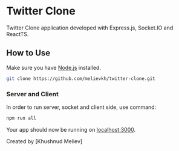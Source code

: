 # Twitter Clone

Twitter Clone application developed with Express.js, Socket.IO and ReactTS.

## How to Use

Make sure you have [Node.js](http://nodejs.org/) installed.

```sh
git clone https://github.com/melievkh/twitter-clone.git
```

### Server and Client

In order to run server, socket and client side, use command:

```sh
npm run all
```

Your app should now be running on [localhost:3000](http://localhost:3000/).

Created by [Khushnud Meliev]
